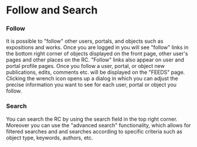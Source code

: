 # Follow and Search

### Follow 

It is possible to "follow" other users, portals, and objects such as
expositions and works.  Once you are logged in you will see "follow"
links in the bottom right corner of objects displayed on the front
page, other user's pages and other places on the RC. "Follow" links
also appear on user and portal profile pages. Once you follow a user,
portal, or object new publications, edits, comments etc. will be
displayed on the "FEEDS" page. Clicking the wrench icon opens up a
dialog in which you can adjust the precise information you want to see
for each user, portal or object you follow.

### Search

You can search the RC by using the search field in the top right
corner. Moreover you can use the "advanced search" functionality,
which allows for filtered searches and and searches according to
specific criteria such as object type, keywords, authors, etc.
